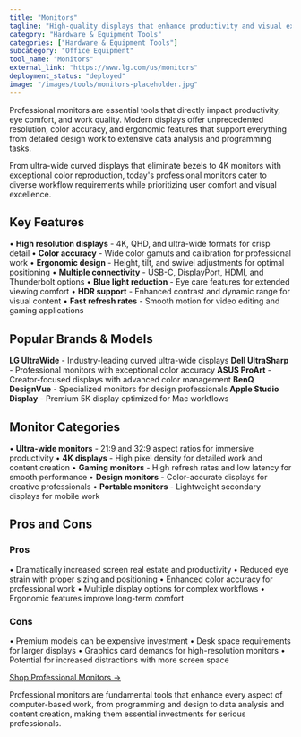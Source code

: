 ```yaml
---
title: "Monitors"
tagline: "High-quality displays that enhance productivity and visual experience for professionals"
category: "Hardware & Equipment Tools"
categories: ["Hardware & Equipment Tools"]
subcategory: "Office Equipment"
tool_name: "Monitors"
external_link: "https://www.lg.com/us/monitors"
deployment_status: "deployed"
image: "/images/tools/monitors-placeholder.jpg"
---
```


Professional monitors are essential tools that directly impact productivity, eye comfort, and work quality. Modern displays offer unprecedented resolution, color accuracy, and ergonomic features that support everything from detailed design work to extensive data analysis and programming tasks.

From ultra-wide curved displays that eliminate bezels to 4K monitors with exceptional color reproduction, today's professional monitors cater to diverse workflow requirements while prioritizing user comfort and visual excellence.

## Key Features

• **High resolution displays** - 4K, QHD, and ultra-wide formats for crisp detail
• **Color accuracy** - Wide color gamuts and calibration for professional work
• **Ergonomic design** - Height, tilt, and swivel adjustments for optimal positioning
• **Multiple connectivity** - USB-C, DisplayPort, HDMI, and Thunderbolt options
• **Blue light reduction** - Eye care features for extended viewing comfort
• **HDR support** - Enhanced contrast and dynamic range for visual content
• **Fast refresh rates** - Smooth motion for video editing and gaming applications

## Popular Brands & Models

**LG UltraWide** - Industry-leading curved ultra-wide displays
**Dell UltraSharp** - Professional monitors with exceptional color accuracy
**ASUS ProArt** - Creator-focused displays with advanced color management
**BenQ DesignVue** - Specialized monitors for design professionals
**Apple Studio Display** - Premium 5K display optimized for Mac workflows

## Monitor Categories

• **Ultra-wide monitors** - 21:9 and 32:9 aspect ratios for immersive productivity
• **4K displays** - High pixel density for detailed work and content creation
• **Gaming monitors** - High refresh rates and low latency for smooth performance
• **Design monitors** - Color-accurate displays for creative professionals
• **Portable monitors** - Lightweight secondary displays for mobile work

## Pros and Cons

### Pros
• Dramatically increased screen real estate and productivity
• Reduced eye strain with proper sizing and positioning
• Enhanced color accuracy for professional work
• Multiple display options for complex workflows
• Ergonomic features improve long-term comfort

### Cons
• Premium models can be expensive investment
• Desk space requirements for larger displays
• Graphics card demands for high-resolution monitors
• Potential for increased distractions with more screen space

[Shop Professional Monitors →](https://www.lg.com/us/monitors)

Professional monitors are fundamental tools that enhance every aspect of computer-based work, from programming and design to data analysis and content creation, making them essential investments for serious professionals.